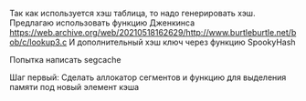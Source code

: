 Так как используется хэш таблица, то надо генерировать хэш.
Предлагаю использовать функцию Дженкинса https://web.archive.org/web/20210518162629/http://www.burtleburtle.net/bob/c/lookup3.c
И дополнительный хэш ключ через функцию SpookyHash


Попытка написать segcache

Шаг первый: Сделать аллокатор сегментов и функцию для выделения памяти под новый элемент кэша

